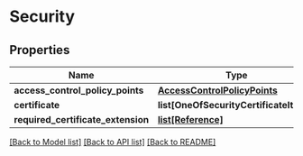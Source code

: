 # Security

## Properties
Name | Type | Description | Notes
------------ | ------------- | ------------- | -------------
**access_control_policy_points** | [**AccessControlPolicyPoints**](AccessControlPolicyPoints.md) |  | 
**certificate** | **list[OneOfSecurityCertificateItems]** |  | [optional] 
**required_certificate_extension** | [**list[Reference]**](Reference.md) |  | [optional] 

[[Back to Model list]](../README.md#documentation-for-models) [[Back to API list]](../README.md#documentation-for-api-endpoints) [[Back to README]](../README.md)

